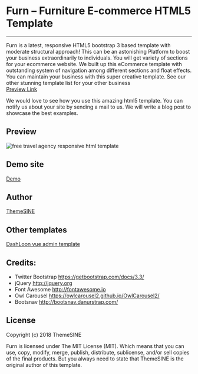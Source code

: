 # Furn – Furniture E-commerce  HTML5 Template
-------------------------------------------------
Furn is a latest, responsive HTML5 bootstrap 3 based template with moderate structural approach! This can be an astonishing Platform to boost your business extraordinarily to individuals. You will get variety of sections for your ecommerce website. We built up this eCommerce template with outstanding system of navigation among different sections and float effects. You can maintain your business with this super creative template. See our other stunning template list for your other business <br>
<a href="https://www.themesine.com/downloads/furn-free-ecommerce-html5-template/" target="_blank">Preview Link</a>

We would love to see how you use this amazing html5 template. You can notify us about your site by sending a mail to us. We will write a blog post to showcase the best examples.

Preview
--------
![free travel agency responsive html template](https://www.themesine.com/wp-content/uploads/edd/2018/05/furn-banner.jpg)

Demo site
---------
<a href="http://demo.themesine.com/" rel="nofollow" target="_blank">Demo</a> 

Author
-------
<a href="https://www.themesine.com" target="_blank">ThemeSINE</a>

Other templates
---------------
<a href="https://www.themesine.com/downloads/vue-dashloon-vue-js-admin-dashboard/" rel="nofollow" target="_blank">DashLoon vue admin template</a>

Credits:
-----------------------
- Twitter Bootstrap https://getbootstrap.com/docs/3.3/
- jQuery http://jquery.org
- Font Awesome http://fontawesome.io
- Owl Carousel  https://owlcarousel2.github.io/OwlCarousel2/
- Bootsnav  http://bootsnav.danurstrap.com/

License
--------
Copyright (c) 2018 ThemeSINE

Furn is licensed under The MIT License (MIT). Which means that you can use, copy, modify, merge, publish, distribute, sublicense, and/or sell copies of the final products. But you always need to state that ThemeSINE is the original author of this template.